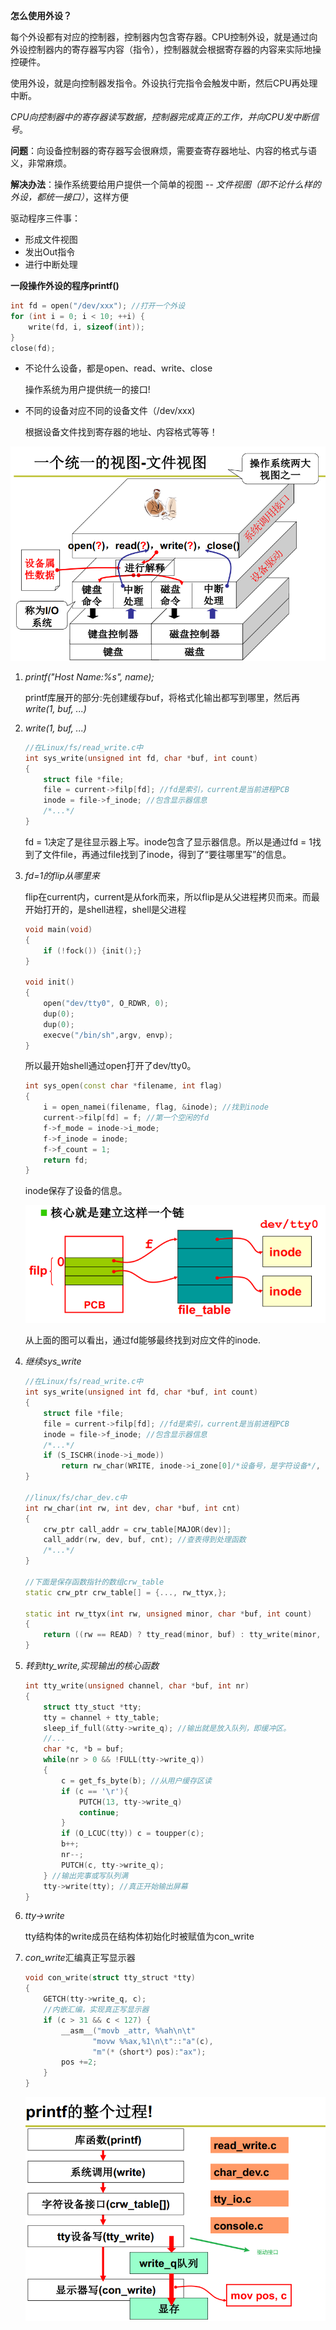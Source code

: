 **怎么使用外设？**

每个外设都有对应的控制器，控制器内包含寄存器。CPU控制外设，就是通过向外设控制器内的寄存器写内容（指令），控制器就会根据寄存器的内容来实际地操控硬件。

使用外设，就是向控制器发指令。外设执行完指令会触发中断，然后CPU再处理中断。

*CPU向控制器中的寄存器读写数据，控制器完成真正的工作，并向CPU发中断信号*。



**问题**：向设备控制器的寄存器写会很麻烦，需要查寄存器地址、内容的格式与语义，非常麻烦。

**解决办法**：操作系统要给用户提供一个简单的视图 -- *文件视图（即不论什么样的外设，都统一接口）*，这样方便

驱动程序三件事：

- 形成文件视图
- 发出Out指令
- 进行中断处理



**一段操作外设的程序printf()**

```c++
int fd = open("/dev/xxx"); //打开一个外设
for (int i = 0; i < 10; ++i) {
    write(fd, i, sizeof(int));
}
close(fd);
```

- 不论什么设备，都是open、read、write、close

  操作系统为用户提供统一的接口!

- 不同的设备对应不同的设备文件（/dev/xxx)

  根据设备文件找到寄存器的地址、内容格式等等！

<img src="./images/文件视图.png" style="zoom:80%;" />



1. *printf("Host Name:%s", name);*

   printf库展开的部分:先创建缓存buf，将格式化输出都写到哪里，然后再*write(1, buf, ...)*

2. *write(1, buf, ...)*

   ```c++
   //在Linux/fs/read_write.c中
   int sys_write(unsigned int fd, char *buf, int count)
   {
       struct file *file;
       file = current->filp[fd]; //fd是索引，current是当前进程PCB
       inode = file->f_inode; //包含显示器信息
       /*...*/
   }
   ```

   fd = 1决定了是往显示器上写。inode包含了显示器信息。所以是通过fd = 1找到了文件file，再通过file找到了inode，得到了“要往哪里写”的信息。

3. *fd=1的flip从哪里来*

   flip在current内，current是从fork而来，所以flip是从父进程拷贝而来。而最开始打开的，是shell进程，shell是父进程

   ```c++
   void main(void)
   {
       if (!fock()) {init();}
   }
   
   void init()
   {
       open("dev/tty0", O_RDWR, 0);
       dup(0);
       dup(0);
       execve("/bin/sh",argv, envp);
   }
   ```

   所以最开始shell通过open打开了dev/tty0。

   ```c++
   int sys_open(const char *filename, int flag)
   {
       i = open_namei(filename, flag, &inode); //找到inode
       current->filp[fd] = f; //第一个空闲的fd
       f->f_mode = inode->i_mode;
       f->f_inode = inode;
       f->f_count = 1;
       return fd;
   }
   ```

   inode保存了设备的信息。

   <img src="./images/inode.png" style="zoom:80%;" />

   从上面的图可以看出，通过fd能够最终找到对应文件的inode.

4. *继续sys_write*

   ```c++
   //在Linux/fs/read_write.c中
   int sys_write(unsigned int fd, char *buf, int count)
   {
       struct file *file;
       file = current->filp[fd]; //fd是索引，current是当前进程PCB
       inode = file->f_inode; //包含显示器信息
       /*...*/
       if (S_ISCHR(inode->i_mode)) 
           return rw_char(WRITE, inode->i_zone[0]/*设备号，是字符设备*/, buf, cnt);
   }
   
   //linux/fs/char_dev.c中
   int rw_char(int rw, int dev, char *buf, int cnt)
   {
       crw_ptr call_addr = crw_table[MAJOR(dev)];
       call_addr(rw, dev, buf, cnt); //查表得到处理函数
       /*...*/
   }
   
   //下面是保存函数指针的数组crw_table
   static crw_ptr crw_table[] = {..., rw_ttyx,};
   
   static int rw_ttyx(int rw, unsigned minor, char *buf, int count)
   {
       return ((rw == READ) ? tty_read(minor, buf) : tty_write(minor, buf));
   }
   ```

5. *转到tty_write,实现输出的核心函数*

   ```c++
   int tty_write(unsigned channel, char *buf, int nr)
   {
       struct tty_stuct *tty;
       tty = channel + tty_table;
       sleep_if_full(&tty->write_q); //输出就是放入队列，即缓冲区。
       //...
       char *c, *b = buf;
       while(nr > 0 && !FULL(tty->write_q))
       {
           c = get_fs_byte(b); //从用户缓存区读
           if (c == '\r'){
               PUTCH(13, tty->write_q)
               continue;
           }
           if (O_LCUC(tty)) c = toupper(c);
           b++;
           nr--;
           PUTCH(c, tty->write_q);
       } //输出完事或写队列满
       tty->write(tty); //真正开始输出屏幕
   }
   ```

6. *tty->write*

   tty结构体的write成员在结构体初始化时被赋值为con_write

7. *con_write*汇编真正写显示器

   ```c++
   void con_write(struct tty_struct *tty)
   {
       GETCH(tty->write_q, c);
       //内嵌汇编，实现真正写显示器
       if (c > 31 && c < 127) {
           __asm__("movb _attr, %%ah\n\t"
                  "movw %%ax,%1\n\t"::"a"(c),
                  "m"(*（short*）pos):"ax");
           pos +=2;
       }
   }
   ```

   <img src="images/printf整个过程.png" style="zoom:80%;" />

